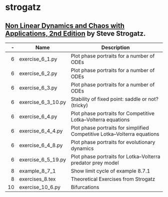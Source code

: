 # strogatz

## [Non Linear Dynamics and Chaos with Applications, 2nd Edition](http://www.stevenstrogatz.com/books/nonlinear-dynamics-and-chaos-with-applications-to-physics-biology-chemistry-and-engineering) by Steve Strogatz.

-| Name | Description 
--:|------------------|---------------------------------------------------------- 
6| exercise_6_1.py |Plot phase portraits for a number of ODEs
6| exercise_6_2.py |Plot phase portraits for a number of ODEs
6| exercise_6_3.py |Plot phase portraits for a number of ODEs
6| exercise_6_3_10.py |Stability of fixed point: saddle or not? (tricky) 
6| exercise_6_4.py |Plot phase portraits for Competitive Lotka–Volterra equations
6| exercise_6_4_4.py |Plot phase portraits for simplified Competitive Lotka–Volterra equations
6| exercise_6_4_8.py |Plot phase portraits for evolutionary dynamics
6| exercise_6_5_19.py |Plot phase portraits for Lotka–Volterra predator prey model
8| example_8_7_1|Show limit cycle of example 8.7.1
8|exercises_8.tex|Theoretical Exercises from Strogatz
10| exercise_10_6.py |Bifurcations

